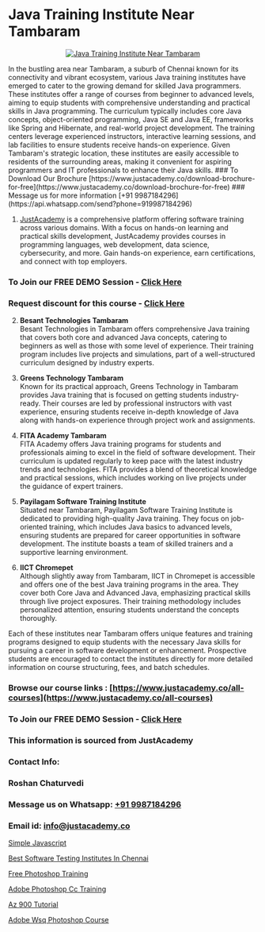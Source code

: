 # Java Training Institute Near Tambaram

<p align="center">
  <a href="https://justacademy.co/course-detail/core-java-training">
    <img src="https://justacademy.co/storage2/course_image/1677245426_course_image.webp" alt="Java Training Institute Near Tambaram">
  </a>
</p>
In the bustling area near Tambaram, a suburb of Chennai known for its connectivity and vibrant ecosystem, various Java training institutes have emerged to cater to the growing demand for skilled Java programmers. These institutes offer a range of courses from beginner to advanced levels, aiming to equip students with comprehensive understanding and practical skills in Java programming. The curriculum typically includes core Java concepts, object-oriented programming, Java SE and Java EE, frameworks like Spring and Hibernate, and real-world project development. The training centers leverage experienced instructors, interactive learning sessions, and lab facilities to ensure students receive hands-on experience. Given Tambaram's strategic location, these institutes are easily accessible to residents of the surrounding areas, making it convenient for aspiring programmers and IT professionals to enhance their Java skills.
### To Download Our Brochure [https://www.justacademy.co/download-brochure-for-free](https://www.justacademy.co/download-brochure-for-free)
### Message us for more information [+91 9987184296](https://api.whatsapp.com/send?phone=919987184296)

1) [JustAcademy](https://justacademy.co) is a comprehensive platform offering software training across various domains. With a focus on hands-on learning and practical skills development, JustAcademy provides courses in programming languages, web development, data science, cybersecurity, and more. Gain hands-on experience, earn certifications, and connect with top employers.

### To Join our FREE DEMO Session - [Click Here](https://www.justacademy.co/register-for-course-demo/)
### Request discount for this course - [Click Here](https://justacademy.co/contact-us/)

2) **Besant Technologies Tambaram**  
   Besant Technologies in Tambaram offers comprehensive Java training that covers both core and advanced Java concepts, catering to beginners as well as those with some level of experience. Their training program includes live projects and simulations, part of a well-structured curriculum designed by industry experts.

3) **Greens Technology Tambaram**  
   Known for its practical approach, Greens Technology in Tambaram provides Java training that is focused on getting students industry-ready. Their courses are led by professional instructors with vast experience, ensuring students receive in-depth knowledge of Java along with hands-on experience through project work and assignments.

4) **FITA Academy Tambaram**  
   FITA Academy offers Java training programs for students and professionals aiming to excel in the field of software development. Their curriculum is updated regularly to keep pace with the latest industry trends and technologies. FITA provides a blend of theoretical knowledge and practical sessions, which includes working on live projects under the guidance of expert trainers.

5) **Payilagam Software Training Institute**  
   Situated near Tambaram, Payilagam Software Training Institute is dedicated to providing high-quality Java training. They focus on job-oriented training, which includes Java basics to advanced levels, ensuring students are prepared for career opportunities in software development. The institute boasts a team of skilled trainers and a supportive learning environment.

6) **IICT Chromepet**  
   Although slightly away from Tambaram, IICT in Chromepet is accessible and offers one of the best Java training programs in the area. They cover both Core Java and Advanced Java, emphasizing practical skills through live project exposures. Their training methodology includes personalized attention, ensuring students understand the concepts thoroughly.

Each of these institutes near Tambaram offers unique features and training programs designed to equip students with the necessary Java skills for pursuing a career in software development or enhancement. Prospective students are encouraged to contact the institutes directly for more detailed information on course structuring, fees, and batch schedules.

### Browse our course links : [https://www.justacademy.co/all-courses](https://www.justacademy.co/all-courses) 
### To Join our FREE DEMO Session - [Click Here](https://www.justacademy.co/register-for-course-demo)


### This information is sourced from JustAcademy
### Contact Info:
### Roshan Chaturvedi
### Message us on Whatsapp: [+91 9987184296](https://api.whatsapp.com/send?phone=919987184296)
### Email id: [info@justacademy.co](mailto:info@justacademy.co)
                
[Simple Javascript](https://www.linkedin.com/pulse/simple-javascript-justacademy-cupertino-j9pgc?trackingId=urZ8xnxfDBmVsMzDUCEiIw%3D%3D&lipi=urn%3Ali%3Apage%3Ad_flagship3_company_admin%3BnS5tGyG4QnikczaDjz%2F1LQ%3D%3D)

[Best Software Testing Institutes In Chennai](https://www.linkedin.com/pulse/best-software-testing-institutes-chennai-justacademy-boston-xiooe?trackingId=epX9PPfYdP1E1pK4%2B2spGA%3D%3D&lipi=urn%3Ali%3Apage%3Ad_flagship3_company_admin%3BTbY8fN%2BZSiWS3%2FqQQu1Jtw%3D%3D)

[Free Photoshop Training](https://medium.com/@namusn/free-photoshop-training-77e0f30a46a5)

[Adobe Photoshop Cc Training](https://medium.com/@ranemanish460/adobe-photoshop-cc-training-4eec2bb66d40)

[Az 900 Tutorial](https://justacademyin.github.io/justacademy/az-900-tutorial)

[Adobe Wsq Photoshop Course](https://justacademyin.github.io/justacademy/adobe-wsq-photoshop-course)

